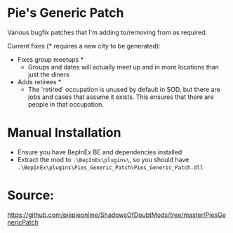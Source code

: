 # Pie's Generic Patch

Various bugfix patches that I'm adding to/removing from as required.

Current fixes (* requires a new city to be generated):
* Fixes group meetups *
  * Groups and dates will actually meet up and in more locations than just the diners
* Adds retirees *
  * The 'retired' occupation is unused by default in SOD, but there are jobs and cases that assume it exists. This ensures that there are people in that occupation.

# Manual Installation

* Ensure you have BepInEx BE and dependencies installed
* Extract the mod to `.\BepInEx\plugins\`, so you should have `.\BepInEx\plugins\Pies_Generic_Patch\Pies_Generic_Patch.dll`

# Source:

https://github.com/piepieonline/ShadowsOfDoubtMods/tree/master/PiesGenericPatch
